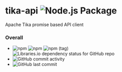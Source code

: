 # tika-api ![Node.js Package](https://github.com/ikon-integration/tika-api/workflows/Node.js%20Package/badge.svg)
Apache Tika promise based API client

### Overall

- ![npm](https://img.shields.io/npm/dy/tika-api) ![npm](https://img.shields.io/npm/v/tika-api) ![npm (tag)](https://img.shields.io/npm/v/tika-api/latest) ![Libraries.io dependency status for GitHub repo](https://img.shields.io/librariesio/github/ikon-integration/tika-api)
- ![GitHub commit activity](http://sprice.redirectme.net:8555/github/commit-activity/m/ikon-integration/tika-api)
- ![GitHub last commit](http://sprice.redirectme.net:8555/github/last-commit/ikon-integration/tika-api)
